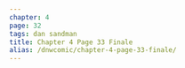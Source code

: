 ```yaml
---
chapter: 4
page: 32
tags: dan sandman
title: Chapter 4 Page 33 Finale
alias: /dnwcomic/chapter-4-page-33-finale/
---
```

